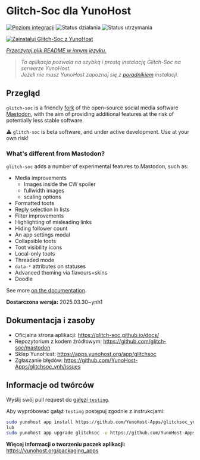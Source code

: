 <!--
To README zostało automatycznie wygenerowane przez <https://github.com/YunoHost/apps/tree/master/tools/readme_generator>
Nie powinno być ono edytowane ręcznie.
-->

# Glitch-Soc dla YunoHost

[![Poziom integracji](https://apps.yunohost.org/badge/integration/glitchsoc)](https://ci-apps.yunohost.org/ci/apps/glitchsoc/)
![Status działania](https://apps.yunohost.org/badge/state/glitchsoc)
![Status utrzymania](https://apps.yunohost.org/badge/maintained/glitchsoc)

[![Zainstaluj Glitch-Soc z YunoHost](https://install-app.yunohost.org/install-with-yunohost.svg)](https://install-app.yunohost.org/?app=glitchsoc)

*[Przeczytaj plik README w innym języku.](./ALL_README.md)*

> *Ta aplikacja pozwala na szybką i prostą instalację Glitch-Soc na serwerze YunoHost.*  
> *Jeżeli nie masz YunoHost zapoznaj się z [poradnikiem](https://yunohost.org/install) instalacji.*

## Przegląd

`glitch-soc` is a friendly [fork](https://en.wikipedia.org/wiki/Fork_(software_development)) of the open-source social media software [Mastodon](https://joinmastodon.org/), with the aim of providing additional features at the risk of potentially less stable software.

⚠️ `glitch-soc` is beta software, and under active development. Use at your own risk!

###  What's different from Mastodon?

`glitch-soc` adds a number of experimental features to Mastodon, such as:

- Media improvements
  - Images inside the CW spoiler
  - fullwidth images
  - scaling options
- Formatted toots
- Reply selection in lists
- Filter improvements
- Highlighting of misleading links
- Hiding follower count
- An app settings modal
- Collapsible toots
- Toot visibility icons
- Local-only toots
- Threaded mode
- `data-*` attributes on statuses
- Advanced theming via flavours+skins
- Doodle

See more [on the documentation](https://glitch-soc.github.io/docs/).


**Dostarczona wersja:** 2025.03.30~ynh1
## Dokumentacja i zasoby

- Oficjalna strona aplikacji: <https://glitch-soc.github.io/docs/>
- Repozytorium z kodem źródłowym: <https://github.com/glitch-soc/mastodon>
- Sklep YunoHost: <https://apps.yunohost.org/app/glitchsoc>
- Zgłaszanie błędów: <https://github.com/YunoHost-Apps/glitchsoc_ynh/issues>

## Informacje od twórców

Wyślij swój pull request do [gałęzi `testing`](https://github.com/YunoHost-Apps/glitchsoc_ynh/tree/testing).

Aby wypróbować gałąź `testing` postępuj zgodnie z instrukcjami:

```bash
sudo yunohost app install https://github.com/YunoHost-Apps/glitchsoc_ynh/tree/testing --debug
lub
sudo yunohost app upgrade glitchsoc -u https://github.com/YunoHost-Apps/glitchsoc_ynh/tree/testing --debug
```

**Więcej informacji o tworzeniu paczek aplikacji:** <https://yunohost.org/packaging_apps>
